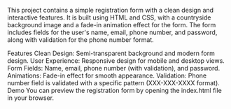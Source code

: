 This project contains a simple registration form with a clean design and interactive features. It is built using HTML and CSS, with a countryside background image and a fade-in animation effect for the form. The form includes fields for the user's name, email, phone number, and password, along with validation for the phone number format.

Features
Clean Design: Semi-transparent background and modern form design.
User Experience: Responsive design for mobile and desktop views.
Form Fields: Name, email, phone number (with validation), and password.
Animations: Fade-in effect for smooth appearance.
Validation: Phone number field is validated with a specific pattern (XXX-XXX-XXXX format).
Demo
You can preview the registration form by opening the index.html file in your browser.
